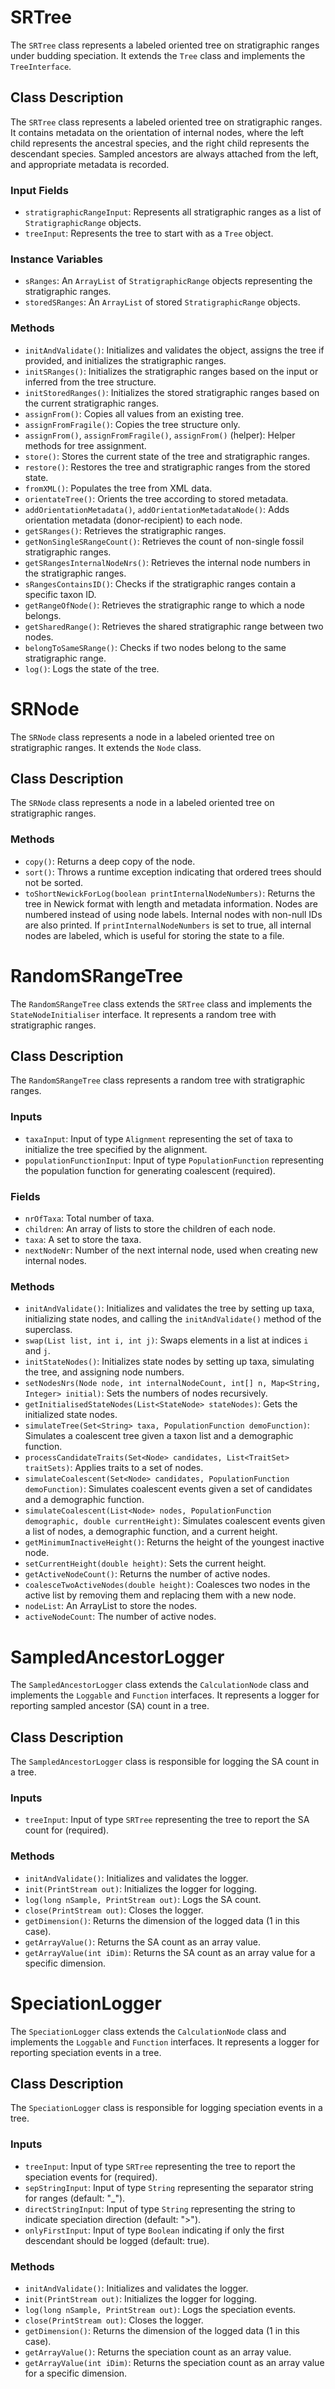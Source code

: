 # SRTree

The `SRTree` class represents a labeled oriented tree on stratigraphic ranges under budding speciation. It extends the `Tree` class and implements the `TreeInterface`.

## Class Description

The `SRTree` class represents a labeled oriented tree on stratigraphic ranges. It contains metadata on the orientation of internal nodes, where the left child represents the ancestral species, and the right child represents the descendant species. Sampled ancestors are always attached from the left, and appropriate metadata is recorded.

### Input Fields

- `stratigraphicRangeInput`: Represents all stratigraphic ranges as a list of `StratigraphicRange` objects.
- `treeInput`: Represents the tree to start with as a `Tree` object.

### Instance Variables

- `sRanges`: An `ArrayList` of `StratigraphicRange` objects representing the stratigraphic ranges.
- `storedSRanges`: An `ArrayList` of stored `StratigraphicRange` objects.

### Methods

- `initAndValidate()`: Initializes and validates the object, assigns the tree if provided, and initializes the stratigraphic ranges.
- `initSRanges()`: Initializes the stratigraphic ranges based on the input or inferred from the tree structure.
- `initStoredRanges()`: Initializes the stored stratigraphic ranges based on the current stratigraphic ranges.
- `assignFrom()`: Copies all values from an existing tree.
- `assignFromFragile()`: Copies the tree structure only.
- `assignFrom()`, `assignFromFragile()`, `assignFrom()` (helper): Helper methods for tree assignment.
- `store()`: Stores the current state of the tree and stratigraphic ranges.
- `restore()`: Restores the tree and stratigraphic ranges from the stored state.
- `fromXML()`: Populates the tree from XML data.
- `orientateTree()`: Orients the tree according to stored metadata.
- `addOrientationMetadata()`, `addOrientationMetadataNode()`: Adds orientation metadata (donor-recipient) to each node.
- `getSRanges()`: Retrieves the stratigraphic ranges.
- `getNonSingleSRangeCount()`: Retrieves the count of non-single fossil stratigraphic ranges.
- `getSRangesInternalNodeNrs()`: Retrieves the internal node numbers in the stratigraphic ranges.
- `sRangesContainsID()`: Checks if the stratigraphic ranges contain a specific taxon ID.
- `getRangeOfNode()`: Retrieves the stratigraphic range to which a node belongs.
- `getSharedRange()`: Retrieves the shared stratigraphic range between two nodes.
- `belongToSameSRange()`: Checks if two nodes belong to the same stratigraphic range.
- `log()`: Logs the state of the tree.

# SRNode

The `SRNode` class represents a node in a labeled oriented tree on stratigraphic ranges. It extends the `Node` class.

## Class Description

The `SRNode` class represents a node in a labeled oriented tree on stratigraphic ranges.

### Methods

- `copy()`: Returns a deep copy of the node.
- `sort()`: Throws a runtime exception indicating that ordered trees should not be sorted.
- `toShortNewickForLog(boolean printInternalNodeNumbers)`: Returns the tree in Newick format with length and metadata information. Nodes are numbered instead of using node labels. Internal nodes with non-null IDs are also printed. If `printInternalNodeNumbers` is set to true, all internal nodes are labeled, which is useful for storing the state to a file.

# RandomSRangeTree

The `RandomSRangeTree` class extends the `SRTree` class and implements the `StateNodeInitialiser` interface. It represents a random tree with stratigraphic ranges.

## Class Description

The `RandomSRangeTree` class represents a random tree with stratigraphic ranges.

### Inputs

- `taxaInput`: Input of type `Alignment` representing the set of taxa to initialize the tree specified by the alignment.
- `populationFunctionInput`: Input of type `PopulationFunction` representing the population function for generating coalescent (required).

### Fields

- `nrOfTaxa`: Total number of taxa.
- `children`: An array of lists to store the children of each node.
- `taxa`: A set to store the taxa.
- `nextNodeNr`: Number of the next internal node, used when creating new internal nodes.

### Methods

- `initAndValidate()`: Initializes and validates the tree by setting up taxa, initializing state nodes, and calling the `initAndValidate()` method of the superclass.
- `swap(List list, int i, int j)`: Swaps elements in a list at indices `i` and `j`.
- `initStateNodes()`: Initializes state nodes by setting up taxa, simulating the tree, and assigning node numbers.
- `setNodesNrs(Node node, int internalNodeCount, int[] n, Map<String, Integer> initial)`: Sets the numbers of nodes recursively.
- `getInitialisedStateNodes(List<StateNode> stateNodes)`: Gets the initialized state nodes.
- `simulateTree(Set<String> taxa, PopulationFunction demoFunction)`: Simulates a coalescent tree given a taxon list and a demographic function.
- `processCandidateTraits(Set<Node> candidates, List<TraitSet> traitSets)`: Applies traits to a set of nodes.
- `simulateCoalescent(Set<Node> candidates, PopulationFunction demoFunction)`: Simulates coalescent events given a set of candidates and a demographic function.
- `simulateCoalescent(List<Node> nodes, PopulationFunction demographic, double currentHeight)`: Simulates coalescent events given a list of nodes, a demographic function, and a current height.
- `getMinimumInactiveHeight()`: Returns the height of the youngest inactive node.
- `setCurrentHeight(double height)`: Sets the current height.
- `getActiveNodeCount()`: Returns the number of active nodes.
- `coalesceTwoActiveNodes(double height)`: Coalesces two nodes in the active list by removing them and replacing them with a new node.
- `nodeList`: An ArrayList to store the nodes.
- `activeNodeCount`: The number of active nodes.

# SampledAncestorLogger

The `SampledAncestorLogger` class extends the `CalculationNode` class and implements the `Loggable` and `Function` interfaces. It represents a logger for reporting sampled ancestor (SA) count in a tree.

## Class Description

The `SampledAncestorLogger` class is responsible for logging the SA count in a tree.

### Inputs

- `treeInput`: Input of type `SRTree` representing the tree to report the SA count for (required).

### Methods

- `initAndValidate()`: Initializes and validates the logger.
- `init(PrintStream out)`: Initializes the logger for logging.
- `log(long nSample, PrintStream out)`: Logs the SA count.
- `close(PrintStream out)`: Closes the logger.
- `getDimension()`: Returns the dimension of the logged data (1 in this case).
- `getArrayValue()`: Returns the SA count as an array value.
- `getArrayValue(int iDim)`: Returns the SA count as an array value for a specific dimension.

# SpeciationLogger

The `SpeciationLogger` class extends the `CalculationNode` class and implements the `Loggable` and `Function` interfaces. It represents a logger for reporting speciation events in a tree.

## Class Description

The `SpeciationLogger` class is responsible for logging speciation events in a tree.

### Inputs

- `treeInput`: Input of type `SRTree` representing the tree to report the speciation events for (required).
- `sepStringInput`: Input of type `String` representing the separator string for ranges (default: "_").
- `directStringInput`: Input of type `String` representing the string to indicate speciation direction (default: ">").
- `onlyFirstInput`: Input of type `Boolean` indicating if only the first descendant should be logged (default: true).

### Methods

- `initAndValidate()`: Initializes and validates the logger.
- `init(PrintStream out)`: Initializes the logger for logging.
- `log(long nSample, PrintStream out)`: Logs the speciation events.
- `close(PrintStream out)`: Closes the logger.
- `getDimension()`: Returns the dimension of the logged data (1 in this case).
- `getArrayValue()`: Returns the speciation count as an array value.
- `getArrayValue(int iDim)`: Returns the speciation count as an array value for a specific dimension.


